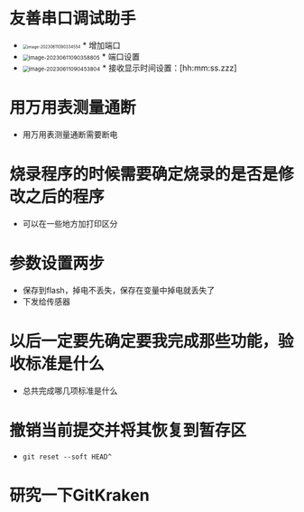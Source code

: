 # 友善串口调试助手

* <img src="https://cvp.oss-cn-shanghai.aliyuncs.com/picgo/202306110903695.png" alt="image-20230611090334554" style="zoom:50%;" />
  * 增加端口
* <img src="https://cvp.oss-cn-shanghai.aliyuncs.com/picgo/202306110903863.png" alt="image-20230611090358805" style="zoom: 67%;" />
  * 端口设置
* <img src="https://cvp.oss-cn-shanghai.aliyuncs.com/picgo/202306111025792.png" alt="image-20230611090453804" style="zoom: 67%;" />
  * 接收显示时间设置：[hh:mm:ss.zzz] 





# 用万用表测量通断

* 用万用表测量通断需要断电



# 烧录程序的时候需要确定烧录的是否是修改之后的程序

* 可以在一些地方加打印区分





# 参数设置两步

* 保存到flash，掉电不丢失，保存在变量中掉电就丢失了
* 下发给传感器



# 以后一定要先确定要我完成那些功能，验收标准是什么

* 总共完成哪几项标准是什么



# 撤销当前提交并将其恢复到暂存区

* `git reset --soft HEAD^`



# 研究一下GitKraken





